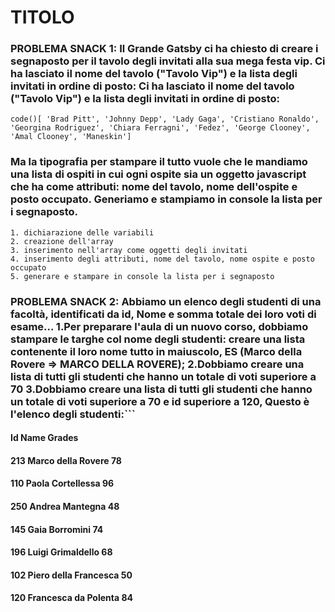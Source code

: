 # TITOLO

### PROBLEMA SNACK 1: Il Grande Gatsby ci ha chiesto di creare i segnaposto per il tavolo degli invitati alla sua mega festa vip. Ci ha lasciato il nome del tavolo ("Tavolo Vip") e la lista degli invitati in ordine di posto: Ci ha lasciato il nome del tavolo ("Tavolo Vip") e la lista degli invitati in ordine di posto:

 `code()[ 'Brad Pitt', 'Johnny Depp', 'Lady Gaga', 'Cristiano Ronaldo', 'Georgina Rodriguez', 'Chiara Ferragni', 'Fedez', 'George Clooney', 'Amal Clooney', 'Maneskin']`
 
 ### Ma la tipografia per stampare il tutto vuole che le mandiamo una lista di ospiti in cui ogni ospite sia un oggetto javascript che ha come attributi: nome del tavolo, nome dell'ospite e posto occupato. Generiamo e stampiamo in console la lista per i segnaposto.

    1. dichiarazione delle variabili
    2. creazione dell'array
    3. inserimento nell'array come oggetti degli invitati
    4. inserimento degli attributi, nome del tavolo, nome ospite e posto occupato
    5. generare e stampare in console la lista per i segnaposto

### PROBLEMA SNACK 2: Abbiamo un elenco degli studenti di una facoltà, identificati da id, Nome e somma totale dei loro voti di esame... 1.Per preparare l'aula di un nuovo corso, dobbiamo stampare le targhe col nome degli studenti: creare una lista contenente il loro nome tutto in maiuscolo, ES (Marco della Rovere => MARCO DELLA ROVERE); 2.Dobbiamo creare una lista di tutti gli studenti che hanno un totale di voti superiore a 70 3.Dobbiamo creare una lista di tutti gli studenti che hanno un totale di voti superiore a 70 e id superiore a 120, Questo è l'elenco degli studenti:```

#### Id  Name                Grades
#### 213 Marco della Rovere      78
#### 110 Paola Cortellessa       96
#### 250 Andrea Mantegna 	    48
#### 145 Gaia Borromini          74
#### 196 Luigi Grimaldello 	    68
#### 102 Piero della Francesca   50
#### 120 Francesca da Polenta    84